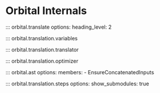 # Orbital Internals

::: orbital.translate
    options:
        heading_level: 2

::: orbital.translation.variables

::: orbital.translation.translator

::: orbital.translation.optimizer

::: orbital.ast
    options:
        members:
            - EnsureConcatenatedInputs

::: orbital.translation.steps
    options:
        show_submodules: true